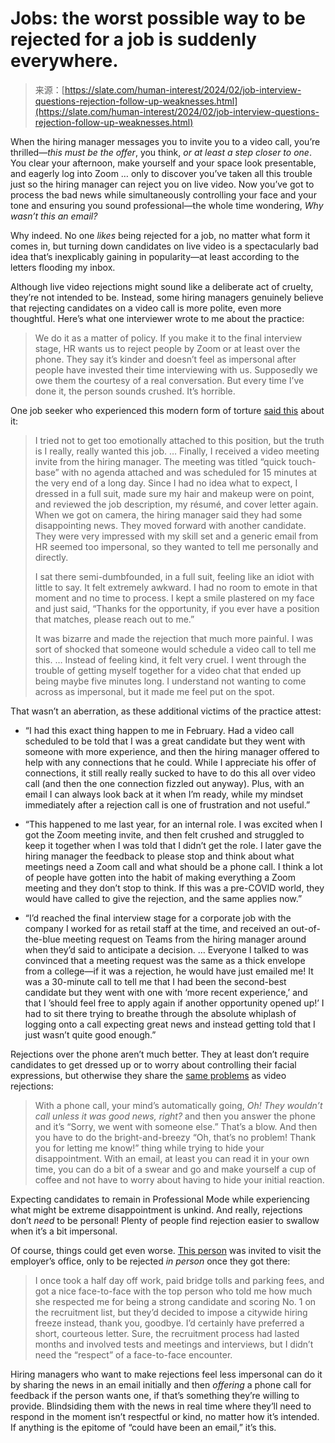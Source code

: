 <!--yml
category: 未分类
date: 2024-05-29 13:23:44
-->

# Jobs: the worst possible way to be rejected for a job is suddenly everywhere.

> 来源：[https://slate.com/human-interest/2024/02/job-interview-questions-rejection-follow-up-weaknesses.html](https://slate.com/human-interest/2024/02/job-interview-questions-rejection-follow-up-weaknesses.html)

When the hiring manager messages you to invite you to a video call, you’re thrilled—*this must be the offer*, you think, *or at least a step closer to one*. You clear your afternoon, make yourself and your space look presentable, and eagerly log into Zoom … only to discover you’ve taken all this trouble just so the hiring manager can reject you on live video. Now you’ve got to process the bad news while simultaneously controlling your face and your tone and ensuring you sound professional—the whole time wondering, *Why wasn’t this an email?*

Why indeed. No one *likes* being rejected for a job, no matter what form it comes in, but turning down candidates on live video is a spectacularly bad idea that’s inexplicably gaining in popularity—at least according to the letters flooding my inbox.

Although live video rejections might sound like a deliberate act of cruelty, they’re not intended to be. Instead, some hiring managers genuinely believe that rejecting candidates on a video call is more polite, even more thoughtful. Here’s what one interviewer wrote to me about the practice:

> We do it as a matter of policy. If you make it to the final interview stage, HR wants us to reject people by Zoom or at least over the phone. They say it’s kinder and doesn’t feel as impersonal after people have invested their time interviewing with us. Supposedly we owe them the courtesy of a real conversation. But every time I’ve done it, the person sounds crushed. It’s horrible.

One job seeker who experienced this modern form of torture [said this](https://www.askamanager.org/2022/05/rejected-on-a-video-call-meetings-on-juneteenth-and-more.html) about it:

> I tried not to get too emotionally attached to this position, but the truth is I really, really wanted this job. … Finally, I received a video meeting invite from the hiring manager. The meeting was titled “quick touch-base” with no agenda attached and was scheduled for 15 minutes at the very end of a long day. Since I had no idea what to expect, I dressed in a full suit, made sure my hair and makeup were on point, and reviewed the job description, my résumé, and cover letter again. When we got on camera, the hiring manager said they had some disappointing news. They moved forward with another candidate. They were very impressed with my skill set and a generic email from HR seemed too impersonal, so they wanted to tell me personally and directly.
> 
> I sat there semi-dumbfounded, in a full suit, feeling like an idiot with little to say. It felt extremely awkward. I had no room to emote in that moment and no time to process. I kept a smile plastered on my face and just said, “Thanks for the opportunity, if you ever have a position that matches, please reach out to me.”
> 
> It was bizarre and made the rejection that much more painful. I was sort of shocked that someone would schedule a video call to tell me this. … Instead of feeling kind, it felt very cruel. I went through the trouble of getting myself together for a video chat that ended up being maybe five minutes long. I understand not wanting to come across as impersonal, but it made me feel put on the spot.

That wasn’t an aberration, as these additional victims of the practice attest:

*   “I had this exact thing happen to me in February. Had a video call scheduled to be told that I was a great candidate but they went with someone with more experience, and then the hiring manager offered to help with any connections that he could. While I appreciate his offer of connections, it still really really sucked to have to do this all over video call (and then the one connection fizzled out anyway). Plus, with an email I can always look back at it when I’m ready, while my mindset immediately after a rejection call is one of frustration and not useful.”

*   “This happened to me last year, for an internal role. I was excited when I got the Zoom meeting invite, and then felt crushed and struggled to keep it together when I was told that I didn’t get the role. I later gave the hiring manager the feedback to please stop and think about what meetings need a Zoom call and what should be a phone call. I think a lot of people have gotten into the habit of making everything a Zoom meeting and they don’t stop to think. If this was a pre-COVID world, they would have called to give the rejection, and the same applies now.”

*   “I’d reached the final interview stage for a corporate job with the company I worked for as retail staff at the time, and received an out-of-the-blue meeting request on Teams from the hiring manager around when they’d said to anticipate a decision. … Everyone I talked to was convinced that a meeting request was the same as a thick envelope from a college—if it was a rejection, he would have just emailed me! It was a 30-minute call to tell me that I had been the second-best candidate but they went with one with ‘more recent experience,’ and that I ’should feel free to apply again if another opportunity opened up!’ I had to sit there trying to breathe through the absolute whiplash of logging onto a call expecting great news and instead getting told that I just wasn’t quite good enough.”

Rejections over the phone aren’t much better. They at least don’t require candidates to get dressed up or to worry about controlling their facial expressions, but otherwise they share the [same problems](https://www.askamanager.org/2021/04/scheduling-a-zoom-call-to-reject-a-candidate-an-insulting-trophy-and-more.html#comment-3361462) as video rejections:

> With a phone call, your mind’s automatically going, *Oh! They wouldn’t call unless it was good news, right?* and then you answer the phone and it’s “Sorry, we went with someone else.” That’s a blow. And then you have to do the bright-and-breezy “Oh, that’s no problem! Thank you for letting me know!” thing while trying to hide your disappointment. With an email, at least you can read it in your own time, you can do a bit of a swear and go and make yourself a cup of coffee and not have to worry about having to hide your initial reaction.

Expecting candidates to remain in Professional Mode while experiencing what might be extreme disappointment is unkind. And really, rejections don’t *need* to be personal! Plenty of people find rejection easier to swallow when it’s a bit impersonal.

Of course, things could get even worse. [This person](https://www.askamanager.org/2021/04/scheduling-a-zoom-call-to-reject-a-candidate-an-insulting-trophy-and-more.html#comment-3361665) was invited to visit the employer’s office, only to be rejected *in person* once they got there:

> I once took a half day off work, paid bridge tolls and parking fees, and got a nice face-to-face with the top person who told me how much she respected me for being a strong candidate and scoring No. 1 on the recruitment list, but they’d decided to impose a citywide hiring freeze instead, thank you, goodbye. I’d certainly have preferred a short, courteous letter. Sure, the recruitment process had lasted months and involved tests and meetings and interviews, but I didn’t need the “respect” of a face-to-face encounter.

Hiring managers who want to make rejections feel less impersonal can do it by sharing the news in an email initially and then *offering* a phone call for feedback if the person wants one, if that’s something they’re willing to provide. Blindsiding them with the news in real time where they’ll need to respond in the moment isn’t respectful or kind, no matter how it’s intended. If anything is the epitome of “could have been an email,” it’s this.